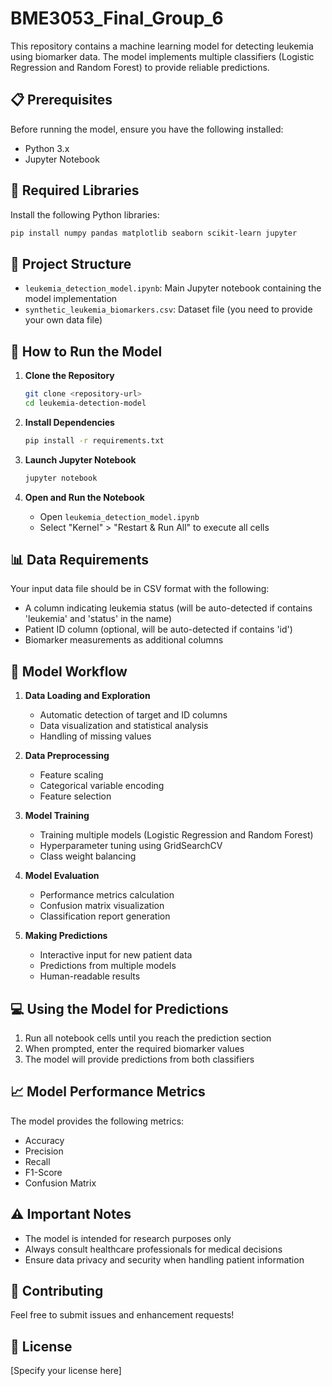 # BME3053_Final_Group_6
This repository contains a machine learning model for detecting leukemia using biomarker data. The model implements multiple classifiers (Logistic Regression and Random Forest) to provide reliable predictions.

## 📋 Prerequisites

Before running the model, ensure you have the following installed:
- Python 3.x
- Jupyter Notebook

## 🔧 Required Libraries

Install the following Python libraries:
```bash
pip install numpy pandas matplotlib seaborn scikit-learn jupyter
```

## 📁 Project Structure

- `leukemia_detection_model.ipynb`: Main Jupyter notebook containing the model implementation
- `synthetic_leukemia_biomarkers.csv`: Dataset file (you need to provide your own data file)

## 🚀 How to Run the Model

1. **Clone the Repository**
   ```bash
   git clone <repository-url>
   cd leukemia-detection-model
   ```

2. **Install Dependencies**
   ```bash
   pip install -r requirements.txt
   ```

3. **Launch Jupyter Notebook**
   ```bash
   jupyter notebook
   ```

4. **Open and Run the Notebook**
   - Open `leukemia_detection_model.ipynb`
   - Select "Kernel" > "Restart & Run All" to execute all cells

## 📊 Data Requirements

Your input data file should be in CSV format with the following:
- A column indicating leukemia status (will be auto-detected if contains 'leukemia' and 'status' in the name)
- Patient ID column (optional, will be auto-detected if contains 'id')
- Biomarker measurements as additional columns

## 🔄 Model Workflow

1. **Data Loading and Exploration**
   - Automatic detection of target and ID columns
   - Data visualization and statistical analysis
   - Handling of missing values

2. **Data Preprocessing**
   - Feature scaling
   - Categorical variable encoding
   - Feature selection

3. **Model Training**
   - Training multiple models (Logistic Regression and Random Forest)
   - Hyperparameter tuning using GridSearchCV
   - Class weight balancing

4. **Model Evaluation**
   - Performance metrics calculation
   - Confusion matrix visualization
   - Classification report generation

5. **Making Predictions**
   - Interactive input for new patient data
   - Predictions from multiple models
   - Human-readable results

## 💻 Using the Model for Predictions

1. Run all notebook cells until you reach the prediction section
2. When prompted, enter the required biomarker values
3. The model will provide predictions from both classifiers

## 📈 Model Performance Metrics

The model provides the following metrics:
- Accuracy
- Precision
- Recall
- F1-Score
- Confusion Matrix

## ⚠️ Important Notes

- The model is intended for research purposes only
- Always consult healthcare professionals for medical decisions
- Ensure data privacy and security when handling patient information

## 🤝 Contributing

Feel free to submit issues and enhancement requests!

## 📄 License

[Specify your license here] 
